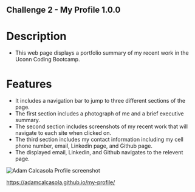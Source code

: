 ## Challenge 2 - My Profile 1.0.0

# Description
* This web page displays a portfolio summary of my recent work in the Uconn Coding Bootcamp.

# Features
* It includes a navigation bar to jump to three different sections of the page.
* The first section includes a photograph of me and a brief executive summary.
* The second section includes screenshots of my recent work that will navigate to each site when clicked on.
* The third section includes my contact information including my cell phone number, email, Linkedin page, and Github page.
* The displayed email, Linkedin, and Github navigates to the relevent page.

![Adam Calcasola Profile screenshot](https://user-images.githubusercontent.com/90876169/136716399-5ea6a584-9fdf-4c12-b5f2-282dd27c4a3b.png)

https://adamcalcasola.github.io/my-profile/



